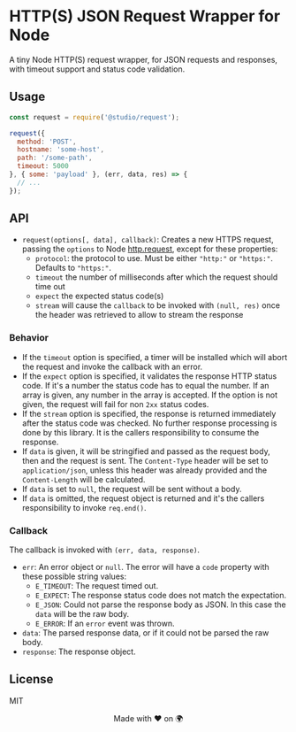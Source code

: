 # HTTP(S) JSON Request Wrapper for Node

A tiny Node HTTP(S) request wrapper, for JSON requests and responses, with
timeout support and status code validation.

## Usage

```js
const request = require('@studio/request');

request({
  method: 'POST',
  hostname: 'some-host',
  path: '/some-path',
  timeout: 5000
}, { some: 'payload' }, (err, data, res) => {
  // ...
});
```

## API

- `request(options[, data], callback)`: Creates a new HTTPS request, passing
  the `options` to Node [http.request][1], except for these properties:
    - `protocol`: the protocol to use. Must be either `"http:"` or `"https:"`.
      Defaults to `"https:"`.
    - `timeout` the number of milliseconds after which the request should time
      out
    - `expect` the expected status code(s)
    - `stream` will cause the `callback` to be invoked with `(null, res)` once
      the header was retrieved to allow to stream the response

### Behavior

- If the `timeout` option is specified, a timer will be installed which will
  abort the request and invoke the callback with an error.
- If the `expect` option is specified, it validates the response HTTP status
  code. If it's a number the status code has to equal the number. If an array is
  given, any number in the array is accepted. If the option is not given, the
  request will fail for non `2xx` status codes.
- If the `stream` option is specified, the response is returned immediately
  after the status code was checked. No further response processing is done by
  this library. It is the callers responsibility to consume the response.
- If `data` is given, it will be stringified and passed as the request body,
  then and the request is sent. The `Content-Type` header will be set to
  `application/json`, unless this header was already provided and the
  `Content-Length` will be calculated.
- If `data` is set to `null`, the request will be sent without a body.
- If `data` is omitted, the request object is returned and it's the callers
  responsibility to invoke `req.end()`.

### Callback

The callback is invoked with `(err, data, response)`.

- `err`: An error object or `null`. The error will have a `code` property with
  these possible string values:
    - `E_TIMEOUT`: The request timed out.
    - `E_EXPECT`: The response status code does not match the expectation.
    - `E_JSON`: Could not parse the response body as JSON. In this case the
      `data` will be the raw body.
    - `E_ERROR`: If an `error` event was thrown.
- `data`: The parsed response data, or if it could not be parsed the raw body.
- `response`: The response object.

## License

MIT

<div align="center">Made with ❤️ on 🌍</div>

[1]: https://nodejs.org/dist/latest-v6.x/docs/api/http.html#http_http_request_options_callback
